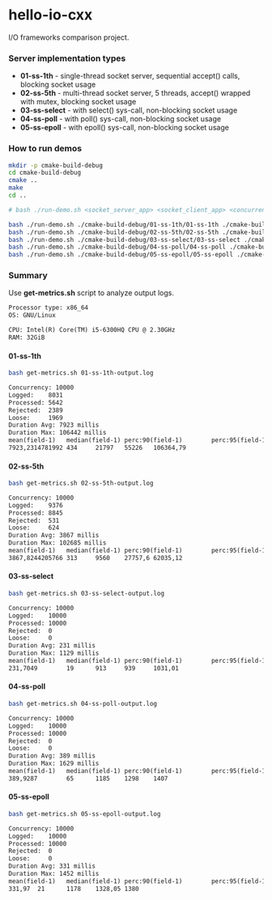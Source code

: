 # hello-io-cxx

I/O frameworks comparison project.

### Server implementation types

* **01-ss-1th** - single-thread socket server, sequential accept() calls, blocking socket usage
* **02-ss-5th** - multi-thread socket server, 5 threads, accept() wrapped with mutex, blocking socket usage
* **03-ss-select** - with select() sys-call, non-blocking socket usage
* **04-ss-poll** - with poll() sys-call, non-blocking socket usage
* **05-ss-epoll** - with epoll() sys-call, non-blocking socket usage

### How to run demos

```bash
mkdir -p cmake-build-debug
cd cmake-build-debug
cmake ..
make
cd ..

# bash ./run-demo.sh <socket_server_app> <socket_client_app> <concurrency>

bash ./run-demo.sh ./cmake-build-debug/01-ss-1th/01-ss-1th ./cmake-build-debug/client/client 10000
bash ./run-demo.sh ./cmake-build-debug/02-ss-5th/02-ss-5th ./cmake-build-debug/client/client 10000
bash ./run-demo.sh ./cmake-build-debug/03-ss-select/03-ss-select ./cmake-build-debug/client/client 10000
bash ./run-demo.sh ./cmake-build-debug/04-ss-poll/04-ss-poll ./cmake-build-debug/client/client 10000
bash ./run-demo.sh ./cmake-build-debug/05-ss-epoll/05-ss-epoll ./cmake-build-debug/client/client 10000

```

### Summary

Use **get-metrics.sh** script to analyze output logs.

```txt
Processor type: x86_64
OS: GNU/Linux

CPU: Intel(R) Core(TM) i5-6300HQ CPU @ 2.30GHz
RAM: 32GiB
```

#### 01-ss-1th

```bash
bash get-metrics.sh 01-ss-1th-output.log
```

```txt
Concurrency: 10000
Logged:    8031
Processed: 5642
Rejected:  2389
Loose:     1969
Duration Avg: 7923 millis
Duration Max: 106442 millis
mean(field-1)   median(field-1) perc:90(field-1)        perc:95(field-1)        perc:99(field-1)
7923,2314781992 434     21797   55226   106364,79
```

#### 02-ss-5th

```bash
bash get-metrics.sh 02-ss-5th-output.log
```

```txt
Concurrency: 10000
Logged:    9376
Processed: 8845
Rejected:  531
Loose:     624
Duration Avg: 3867 millis
Duration Max: 102685 millis
mean(field-1)   median(field-1) perc:90(field-1)        perc:95(field-1)        perc:99(field-1)
3867,8244205766 313     9560    27757,6 62035,12
```

#### 03-ss-select

```bash
bash get-metrics.sh 03-ss-select-output.log
```

```txt
Concurrency: 10000
Logged:    10000
Processed: 10000
Rejected:  0
Loose:     0
Duration Avg: 231 millis
Duration Max: 1129 millis
mean(field-1)   median(field-1) perc:90(field-1)        perc:95(field-1)        perc:99(field-1)
231,7049        19      913     939     1031,01
```

#### 04-ss-poll

```bash
bash get-metrics.sh 04-ss-poll-output.log
```

```txt
Concurrency: 10000
Logged:    10000
Processed: 10000
Rejected:  0
Loose:     0
Duration Avg: 389 millis
Duration Max: 1629 millis
mean(field-1)   median(field-1) perc:90(field-1)        perc:95(field-1)        perc:99(field-1)
389,9287        65      1185    1298    1407
```


#### 05-ss-epoll

```bash
bash get-metrics.sh 05-ss-epoll-output.log
```

```txt
Concurrency: 10000
Logged:    10000
Processed: 10000
Rejected:  0
Loose:     0
Duration Avg: 331 millis
Duration Max: 1452 millis
mean(field-1)   median(field-1) perc:90(field-1)        perc:95(field-1)        perc:99(field-1)
331,97  21      1178    1328,05 1380
```
